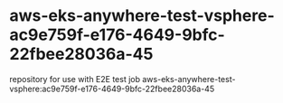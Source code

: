 # aws-eks-anywhere-test-vsphere-ac9e759f-e176-4649-9bfc-22fbee28036a-45
repository for use with E2E test job aws-eks-anywhere-test-vsphere:ac9e759f-e176-4649-9bfc-22fbee28036a-45
